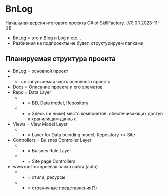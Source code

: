
# BnLog
Начальная версия  итогового проекта C# of SkillFactory. (V0.0.1 2023-11-01)
 - BnLog = это и Blog и Log и etc...
 - Разбиения на подпроекты не будет, структурируем папками

## Планируемая структура проекта
 - BnLog = основной проект
 - - += запускаемая часть основного проекта
 - Docs = Описание проекта и его элеметов
 - Repo = Data Layer
   - -  = BD, Data model, Repository
   - -  = Здесь ( и ниже) место компонетов, обеспечивающих доступ к хранилищам данных
 - Views = View Model Layer
   - -  = Layer for Data buinding model, Repository <> Site
-  Controllers =  Buisnes Controller Layer
   - -  = Buisnes Rule Layer
   - -  =  Site page Controllers   
 - wwwroot = корневая папка сайта (auto)
   - -  = стили, ресурсы
   - -  = страничные представления(?)

